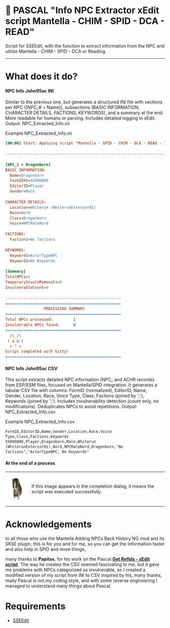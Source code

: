 # 📜 PASCAL "Info NPC Extractor xEdit script Mantella - CHIM - SPID - DCA - READ"

Script for SSEEdit, with the function to extract information from the NPC and utilize Mantella - CHIM - SPID - DCA or Reading.

---

# What does it do?

#### NPC Info John95ac INI

Similar to the previous one, but generates a structured INI file with sections per NPC ([NPC_# = Name]), subsections (BASIC INFORMATION, CHARACTER DETAILS, FACTIONS, KEYWORDS), and a summary at the end. More readable for humans or parsing. Includes detailed logging in xEdit. Output: NPC_Extracted_Info.ini

Example NPC_Extracted_Info.ini

```ini
[00:00] Start: Applying script "Mantella - SPID - CHIM - DCA - READ - Info NPC Extractor FULL"

-----------------------------------------------------------------------------------------

[NPC_1 = Dragonborn]
BASIC INFORMATION:
  Name=Dragonborn
  FormIDXX=XX000800
  EditorID=Player
  Gender=Male

CHARACTER DETAILS:
  Location=Whiterun (WhiterunExterior01)
  Race=Nord
  Class=Dragonborn
  Voice=NPCMaleNord

FACTIONS:
  Faction1=No factions

KEYWORDS:
  Keyword1=ActorTypeNPC
  Keyword2=No Keywords

[Summary]
TotalNPCs=1
TemporaryInvulnRemovals=0
InvulnerableCount=0

---------------------------------------------------
===================================================
                 PROCESSING SUMMARY                
===================================================
Total NPCs processed:         1
Invulnerable NPCs found:      0
===================================================
  /\_/\           
 ( o.o )         
  > ^ <           
Script completed with kitty!
===================================================
```

#### NPC Info John95ac CSV

This script extracts detailed NPC information (NPC_ and ACHR records) from ESP/ESM files, focused on Mantella/SPID integration. It generates a tabular CSV file with columns: FormID (normalized), EditorID, Name, Gender, Location, Race, Voice Type, Class, Factions (joined by ';'), Keywords (joined by ';'). Includes invulnerability detection (count only, no modifications). Deduplicates NPCs to avoid repetitions. Output: NPC_Extracted_Info.csv

Example NPC_Extracted_Info.csv

```csv
FormID,EditorID,Name,Gender,Location,Race,Voice Type,Class,Factions,Keywords
XX000800,Player,Dragonborn,Male,Whiterun (WhiterunExterior01),Nord,NPCMaleNord,Dragonborn,"No factions","ActorTypeNPC; No Keywords"
```

#### At the end of a process

<table>
<tr>
<td><img src="Edit Scripts/001_3D.png" width="100" height="100" alt="001_3D"></td>
<td>If this image appears in the completion dialog, it means the script was executed successfully.</td>
</tr>
</table>

# Acknowledgements

to all those who use the Mantella Adding NPCs Back History NG mod and its SKSE plugin, this is for you and for me, so you can get the information faster and also help in SPID and more things,

many thanks to **Papitas**, for his work on the Pascal [**Get RefIds - xEdit script**](https://www.nexusmods.com/skyrimspecialedition/mods/87787). The way he creates the CSV seemed fascinating to me, but it gave me problems with NPCs categorized as invulnerable, so I created a modified version of my script from INI to CSV inspired by his, many thanks, really Pascal is not my coding style, and with some reverse engineering I managed to understand many things about Pascal.

# Requirements

- [SSEEdit](https://www.nexusmods.com/skyrimspecialedition/mods/164?tab=files)
